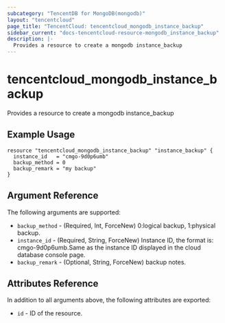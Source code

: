 ```yaml
---
subcategory: "TencentDB for MongoDB(mongodb)"
layout: "tencentcloud"
page_title: "TencentCloud: tencentcloud_mongodb_instance_backup"
sidebar_current: "docs-tencentcloud-resource-mongodb_instance_backup"
description: |-
  Provides a resource to create a mongodb instance_backup
---
```


# tencentcloud_mongodb_instance_backup

Provides a resource to create a mongodb instance_backup

## Example Usage

```hcl
resource "tencentcloud_mongodb_instance_backup" "instance_backup" {
  instance_id   = "cmgo-9d0p6umb"
  backup_method = 0
  backup_remark = "my backup"
}
```

## Argument Reference

The following arguments are supported:

* `backup_method` - (Required, Int, ForceNew) 0:logical backup, 1:physical backup.
* `instance_id` - (Required, String, ForceNew) Instance ID, the format is: cmgo-9d0p6umb.Same as the instance ID displayed in the cloud database console page.
* `backup_remark` - (Optional, String, ForceNew) backup notes.

## Attributes Reference

In addition to all arguments above, the following attributes are exported:

* `id` - ID of the resource.



